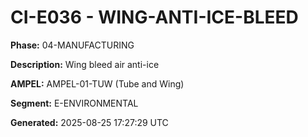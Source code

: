 # CI-E036 - WING-ANTI-ICE-BLEED

**Phase:** 04-MANUFACTURING

**Description:** Wing bleed air anti-ice

**AMPEL:** AMPEL-01-TUW (Tube and Wing)

**Segment:** E-ENVIRONMENTAL

**Generated:** 2025-08-25 17:27:29 UTC
